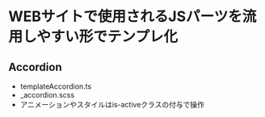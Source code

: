 # WEBサイトで使用されるJSパーツを流用しやすい形でテンプレ化

## Accordion
- templateAccordion.ts
- _accordion.scss
- アニメーションやスタイルはis-activeクラスの付与で操作